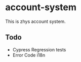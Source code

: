 # account-system
This is zhys account system.

## Todo

- Cypress Regression tests
- Error Code i18n
